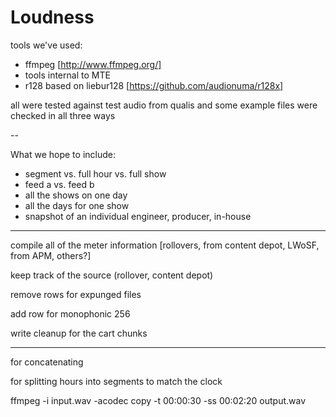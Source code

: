 Loudness
========

tools we've used:
*  ffmpeg [http://www.ffmpeg.org/]
*  tools internal to MTE
*  r128 based on liebur128 [https://github.com/audionuma/r128x]
  
all were tested against test audio from qualis and some example files were checked in all three ways


--

What we hope to include:
* segment vs. full hour vs. full show
* feed a vs. feed b
* all the shows on one day
* all the days for one show
* snapshot of an individual engineer, producer, in-house


---

compile all of the meter information [rollovers, from content depot, LWoSF, from APM, others?]
  
  keep track of the source (rollover, content depot)
  
  remove rows for expunged files
  
  add row for monophonic 256
  
  write cleanup for the cart chunks

---


for concatenating


for splitting hours into segments to match the clock

ffmpeg -i input.wav -acodec copy -t 00:00:30 -ss 00:02:20 output.wav
